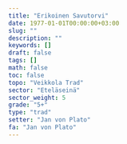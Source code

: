 ```yaml
---
title: "Erikoinen Savutorvi"
date: 1977-01-01T00:00:00+03:00
slug: ""
description: ""
keywords: []
draft: false
tags: []
math: false
toc: false
topo: "Veikkola Trad"
sector: "Eteläseinä"
sector_weight: 5
grade: "5+"
type: "trad"
setter: "Jan von Plato"
fa: "Jan von Plato"
---
```

